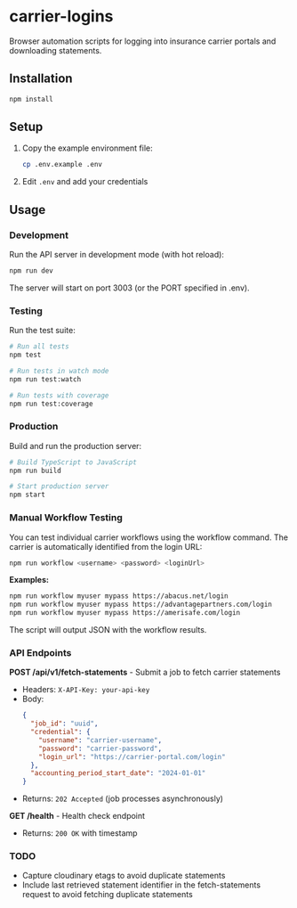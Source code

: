 # carrier-logins

Browser automation scripts for logging into insurance carrier portals and downloading statements.

## Installation

```bash
npm install
```

## Setup

1. Copy the example environment file:
   ```bash
   cp .env.example .env
   ```

2. Edit `.env` and add your credentials

## Usage

### Development

Run the API server in development mode (with hot reload):

```bash
npm run dev
```

The server will start on port 3003 (or the PORT specified in .env).

### Testing

Run the test suite:

```bash
# Run all tests
npm test

# Run tests in watch mode
npm run test:watch

# Run tests with coverage
npm run test:coverage
```

### Production

Build and run the production server:

```bash
# Build TypeScript to JavaScript
npm run build

# Start production server
npm start
```

### Manual Workflow Testing

You can test individual carrier workflows using the workflow command. The carrier is automatically identified from the login URL:

```bash
npm run workflow <username> <password> <loginUrl>
```

**Examples:**

```bash
npm run workflow myuser mypass https://abacus.net/login
npm run workflow myuser mypass https://advantagepartners.com/login
npm run workflow myuser mypass https://amerisafe.com/login
```

The script will output JSON with the workflow results.

### API Endpoints

**POST /api/v1/fetch-statements** - Submit a job to fetch carrier statements
- Headers: `X-API-Key: your-api-key`
- Body:
  ```json
  {
    "job_id": "uuid",
    "credential": {
      "username": "carrier-username",
      "password": "carrier-password",
      "login_url": "https://carrier-portal.com/login"
    },
    "accounting_period_start_date": "2024-01-01"
  }
  ```
- Returns: `202 Accepted` (job processes asynchronously)

**GET /health** - Health check endpoint
- Returns: `200 OK` with timestamp


### TODO
- Capture cloudinary etags to avoid duplicate statements
- Include last retrieved statement identifier in the fetch-statements request to avoid fetching duplicate statements

